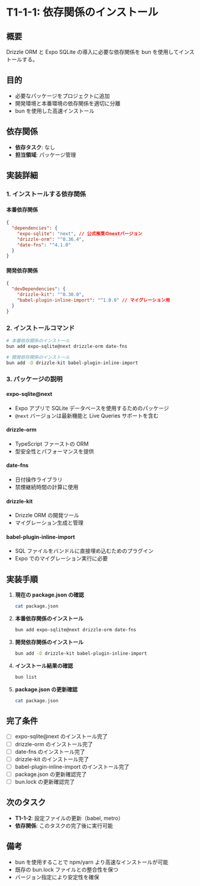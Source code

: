 # T1-1-1: 依存関係のインストール

## 概要

Drizzle ORM と Expo SQLite の導入に必要な依存関係を bun を使用してインストールする。

## 目的

- 必要なパッケージをプロジェクトに追加
- 開発環境と本番環境の依存関係を適切に分離
- bun を使用した高速インストール

## 依存関係

- **依存タスク**: なし
- **担当領域**: パッケージ管理

## 実装詳細

### 1. インストールする依存関係

#### 本番依存関係

```json
{
  "dependencies": {
    "expo-sqlite": "next", // 公式推奨のnextバージョン
    "drizzle-orm": "^0.36.4",
    "date-fns": "^4.1.0"
  }
}
```

#### 開発依存関係

```json
{
  "devDependencies": {
    "drizzle-kit": "^0.30.0",
    "babel-plugin-inline-import": "^1.0.0" // マイグレーション用
  }
}
```

### 2. インストールコマンド

```bash
# 本番依存関係のインストール
bun add expo-sqlite@next drizzle-orm date-fns

# 開発依存関係のインストール
bun add -D drizzle-kit babel-plugin-inline-import
```

### 3. パッケージの説明

#### expo-sqlite@next

- Expo アプリで SQLite データベースを使用するためのパッケージ
- `@next` バージョンは最新機能と Live Queries サポートを含む

#### drizzle-orm

- TypeScript ファーストの ORM
- 型安全性とパフォーマンスを提供

#### date-fns

- 日付操作ライブラリ
- 禁煙継続時間の計算に使用

#### drizzle-kit

- Drizzle ORM の開発ツール
- マイグレーション生成と管理

#### babel-plugin-inline-import

- SQL ファイルをバンドルに直接埋め込むためのプラグイン
- Expo でのマイグレーション実行に必要

## 実装手順

1. **現在の package.json の確認**

   ```bash
   cat package.json
   ```

2. **本番依存関係のインストール**

   ```bash
   bun add expo-sqlite@next drizzle-orm date-fns
   ```

3. **開発依存関係のインストール**

   ```bash
   bun add -D drizzle-kit babel-plugin-inline-import
   ```

4. **インストール結果の確認**

   ```bash
   bun list
   ```

5. **package.json の更新確認**
   ```bash
   cat package.json
   ```

## 完了条件

- [ ] expo-sqlite@next のインストール完了
- [ ] drizzle-orm のインストール完了
- [ ] date-fns のインストール完了
- [ ] drizzle-kit のインストール完了
- [ ] babel-plugin-inline-import のインストール完了
- [ ] package.json の更新確認完了
- [ ] bun.lock の更新確認完了

## 次のタスク

- **T1-1-2**: 設定ファイルの更新（babel, metro）
- **依存関係**: このタスクの完了後に実行可能

## 備考

- bun を使用することで npm/yarn より高速なインストールが可能
- 既存の bun.lock ファイルとの整合性を保つ
- バージョン指定により安定性を確保
